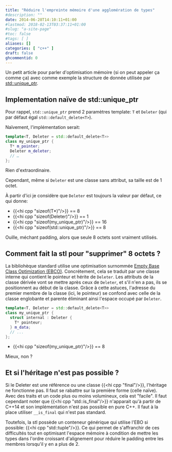 ```yaml
---
title: "Réduire l'empreinte mémoire d'une agglomération de types"
#description: ""
date: 2014-06-28T14:10:11+01:00
#lastmod: 2018-02-13T03:37:11+01:00
#slug: "a-site-page"
#toc: false
#tags: [ ]
aliases: []
categories: [ "c++" ]
draft: false
ghcommentid: 0
---
```


Un petit article pour parler d'optimisation mémoire (si on peut appeler ça comme ça) avec comme exemple la structure de donnée utilisée par [std::unique_ptr](http://en.cppreference.com/w/cpp/memory/unique_ptr).

## Implementation naïve de std::unique_ptr

Pour rappel, `std::unique_ptr` prend 2 paramètres template: `T` et `Deleter` (qui par défaut égal `std::default_delete<T>`).

Naïvement, l'implémentation serait:

```cpp
template<T, Deleter = std::default_delete<T>>
class my_unique_ptr {
  T* m_pointer;
  Deleter m_deleter;
  // …
};
```

Rien d'extraordinaire.

Cependant, même si `Deleter` est une classe sans attribut, sa taille est de 1 octet.

À partir d'ici je considère que `Deleter` est toujours la valeur par défaut, ce qui donne:

- {{<hi cpp "sizeof(T*)"/>}} == 8
- {{<hi cpp "sizeof(Deleter)"/>}} == 1
- {{<hi cpp "sizeof(my_unique_ptr<T>)"/>}} == 16
- {{<hi cpp "sizeof(std::unique_ptr<T>)"/>}} == 8

Ouille, méchant padding, alors que seule 8 octets sont vraiment utilisés.

## Comment fait la stl pour "supprimer" 8 octets ?

La bibliohèque standard utilise une optimisation surnommée [Empty Base Class Optimization (EBCO)](http://en.cppreference.com/w/cpp/language/ebo).
Concrétement, cela se traduit par une classe interne qui contient le pointeur et hérite de `Deleter`. Les attributs de la classe dérivée vont se mettre après ceux de `Deleter`, et s'il n'en a pas, ils se positionnent au début de la classe. Grâce à cette astuces, l'adresse du premier membre de la classe (ici, le pointeur) se confond avec celle de la classe englobante et parente éliminant ainsi l'espace occupé par `Deleter`.

```cpp
template<T, Deleter = std::default_delete<T>>
class my_unique_ptr {
  struct internal : Deleter {
    T* pointeur;
  } m_data;
  // ...
};
```

- {{<hi cpp "sizeof(my_unique_ptr<T>)"/>}} == 8

Mieux, non ?

## Et si l'héritage n'est pas possible ?

Si le Deleter est une référence ou une classe {{<hi cpp "final"/>}}, l'héritage ne fonctionne pas. Il faut se rabattre sur la première forme (celle naïve).
Avec des traits et un code plus ou moins volumineux, cela est "facile".
Il faut cependant noter que {{<hi cpp "std::is_final"/>}} n'apparait qu'à partir de C++14 et son implémentation n'est pas possible en pure C++.
Il faut à la place utiliser `__is_final` qui n'est pas standard.

Toutefois, la stl possède un conteneur générique qui utilise l'EBO si possible: {{<hi cpp "std::tuple"/>}}. Ce qui permet de s'affranchir de ces difficultés tout en optimisant l'espace mémoire à condition de mettre les types dans l'ordre croissant d'alignement pour réduire le padding entre les membres lorsqu'il y en a plus de 2.
